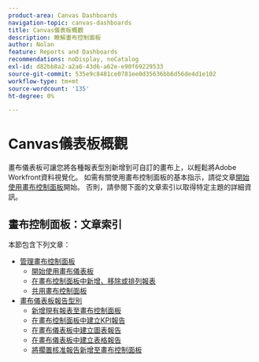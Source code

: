 ```yaml
---
product-area: Canvas Dashboards
navigation-topic: canvas-dashboards
title: Canvas儀表板概觀
description: 瞭解畫布控制面板
author: Nolan
feature: Reports and Dashboards
recommendations: noDisplay, noCatalog
exl-id: d82bb8a2-a2a6-43d6-a62e-e90f69229533
source-git-commit: 535e9c8481ce0781ee0d35636bb6d56de4d1e102
workflow-type: tm+mt
source-wordcount: '135'
ht-degree: 0%

---
```


# Canvas儀表板概觀

畫布儀表板可讓您將各種報表型別新增到可自訂的畫布上，以輕鬆將Adobe Workfront資料視覺化。 如需有關使用畫布控制面板的基本指示，請從文章[開始使用畫布控制面板](/help/quicksilver/reports-and-dashboards/canvas-dashboards/manage-canvas-dashboards/get-started-canvas-dashboards.md)開始。 否則，請參閱下面的文章索引以取得特定主題的詳細資訊。

## 畫布控制面板：文章索引

本節包含下列文章：

* [管理畫布控制面板](/help/quicksilver/reports-and-dashboards/canvas-dashboards/manage-canvas-dashboards/manage-canvas-dashboards.md)
   * [開始使用畫布儀表板](/help/quicksilver/reports-and-dashboards/canvas-dashboards/manage-canvas-dashboards/get-started-canvas-dashboards.md)
   * [在畫布控制面板中新增、移除或排列報表](/help/quicksilver/reports-and-dashboards/canvas-dashboards/manage-canvas-dashboards/add-remove-arrange-reports.md)
   * [共用畫布控制面板](/help/quicksilver/reports-and-dashboards/canvas-dashboards/manage-canvas-dashboards/share-canvas-dashboard.md)
* [畫布儀表板報告型別](/help/quicksilver/reports-and-dashboards/canvas-dashboards/report-types/report-types-overview.md)
   * [新增現有報表至畫布控制面板](/help/quicksilver/reports-and-dashboards/canvas-dashboards/report-types/add-existing-report.md)
   * [在畫布控制面板中建立KPI報告](/help/quicksilver/reports-and-dashboards/canvas-dashboards/report-types/build-kpi-report.md)
   * [在畫布儀表板中建立圖表報告](/help/quicksilver/reports-and-dashboards/canvas-dashboards/report-types/build-chart-report.md)
   * [在畫布儀表板中建立表格報告](/help/quicksilver/reports-and-dashboards/canvas-dashboards/report-types/build-table-report.md)
   * [將擱置核准報告新增至畫布控制面板](/help/quicksilver/reports-and-dashboards/canvas-dashboards/report-types/add-pending-approvals-report.md)

